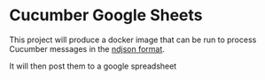 # Cucumber Google Sheets

This project will produce a docker image that can be run to process Cucumber messages in the [ndjson format](http://ndjson.org/).

It will then post them to a google spreadsheet
